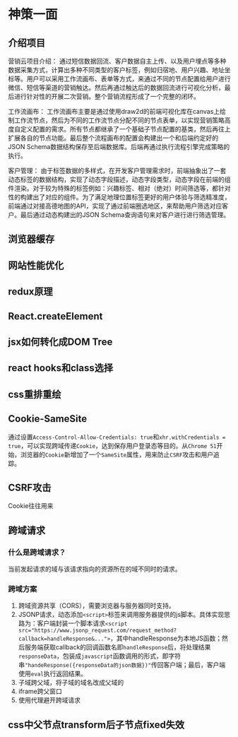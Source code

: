 # 神策一面

## 介绍项目
营销云项目介绍：
通过短信数据回流、客户数据自主上传、以及用户埋点等多种数据采集方式，计算出多种不同类型的客户标签，例如归宿地、用户兴趣、地址坐标等。用户可以采用工作流画布、表单等方式，来通过不同的节点配置给用户进行微信、短信等渠道的营销触达。然后再通过触达后的数据回流进行可视化分析，最后进行针对性的开展二次营销。整个营销流程形成了一个完整的闭环。

工作流画布：
工作流画布主要是通过使用draw2d的前端可视化库在canvas上绘制工作流节点，然后为不同的工作流节点分配不同的节点表单，以实现营销策略高度自定义配置的需求。所有节点都继承了一个基础子节点配置的基类，然后再往上扩展各自的节点功能。最后整个流程画布的配置会构建出一个和后端约定好的JSON Schema数据结构保存至后端数据库。后端再通过执行流程引擎完成策略的执行。

客户管理：
由于标签数据的多样式，在开发客户管理需求时，前端抽象出了一套动态标签的数据结构，实现了动态字段描述，动态字段类型，动态字段在前端的组件渲染。对于较为特殊的标签例如：兴趣标签、相对（绝对）时间筛选等，都针对性的构建出了对应的组件。为了满足地理位置标签更好的用户体验与筛选精准度，前端通过对接高德地图的API，实现了通过前端圈选地区，来帮助用户筛选对应客户。最后通过动态构建出的JSON Schema查询语句来对客户进行进行筛选管理。

## 浏览器缓存

## 网站性能优化

## redux原理

## React.createElement

## jsx如何转化成DOM Tree

## react hooks和class选择

## css重排重绘

## Cookie-SameSite
通过设置`Access-Control-Allow-Credentials: true`和`xhr.withCredentials = true`，可以实现跨域传递`Cookie`，达到保存用户登录态等目的。从`Chrome 51`开始，浏览器的`Cookie`新增加了一个`SameSite`属性，用来防止`CSRF`攻击和用户追踪。

## CSRF攻击
Cookie往往用来
## 跨域请求
### 什么是跨域请求？
当前发起请求的域与该请求指向的资源所在的域不同时的请求。
### 跨域方案
1. 跨域资源共享（CORS），需要浏览器与服务器同时支持。
2. JSONP请求，动态添加`<script>`标签来调用服务器提供的js脚本。具体实现思路为：客户端封装一个脚本请求`<script src="https://www.jsonp_request.com/request_method?callback=handleResponse&...">`，其中handleResponse为本地JS函数；然后服务端获取callback的回调函数名即`handleResponse`后，将处理结果`responseData`，包装成`javascript`函数调用的形式，即字符串`"handeResponse({responseData的json数据})"`传回客户端；最后，客户端使用`eval`执行返回结果。
3. 子域跨父域，将子域的域名改成父域的
4. iframe跨父窗口
5. 使用代理避开跨域请求

## css中父节点transform后子节点fixed失效
